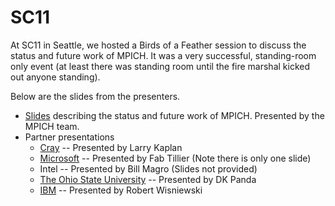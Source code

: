 # SC11

At SC11 in Seattle, we hosted a Birds of a Feather session to discuss
the status and future work of MPICH. It was a very successful,
standing-room only event (at least there was standing room until the
fire marshal kicked out anyone standing).

Below are the slides from the presenters.

  - [Slides](media:SC11-ANL-Intro.pdf "wikilink") describing the status
    and future work of MPICH. Presented by the MPICH team.
  - Partner presentations
      - [Cray](media:SC11-Cray.pdf "wikilink") -- Presented by Larry
        Kaplan
      - [Microsoft](media:SC11-Microsoft.pdf "wikilink") -- Presented by
        Fab Tillier (Note there is only one slide)
      - Intel -- Presented by Bill Magro (Slides not provided)
      - [The Ohio State University](media:SC11-OSU.pdf "wikilink") --
        Presented by DK Panda
      - [IBM](media:SC11-IBM.pdf "wikilink") -- Presented by Robert
        Wisniewski
